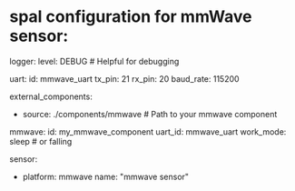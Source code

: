 # spal configuration for mmWave sensor:

logger:
  level: DEBUG # Helpful for debugging

uart:
  id: mmwave_uart
  tx_pin: 21
  rx_pin: 20
  baud_rate: 115200

external_components:
  - source: ./components/mmwave  # Path to your mmwave component

mmwave:
  id: my_mmwave_component
  uart_id: mmwave_uart
  work_mode: sleep # or falling

sensor:
  - platform: mmwave
    name: "mmwave sensor"
